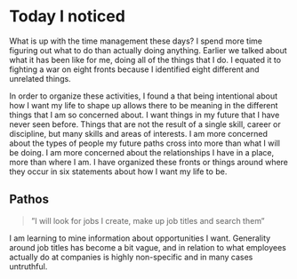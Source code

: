 # Today I noticed

What is up with the time management these days?  I spend more time figuring out what to do than actually doing anything.  Earlier we talked about what it has been like for me, doing all of the things that I do.  I equated it to fighting a war on eight fronts because I identified eight different and unrelated things.

In order to organize these activities, I found a that being intentional about how I want my life to shape up allows there to be meaning in the different things that I am so concerned about.  I want things in my future that I have never seen before.  Things that are not the result of a single skill, career or discipline, but many skills and areas of interests.  I am more concerned about the types of people my future paths cross into more than what I will be doing.  I am more concerned about the relationships I have in a place, more than where I am.  I have organized these fronts or things around where they occur in six statements about how I want my life to be.

## Pathos
>”I will look for jobs I create, make up job titles and search them”

I am learning to mine information about opportunities I want.  Generality around job titles has become a bit vague, and in relation to what employees actually do at companies is highly non-specific and in many cases untruthful.

 
